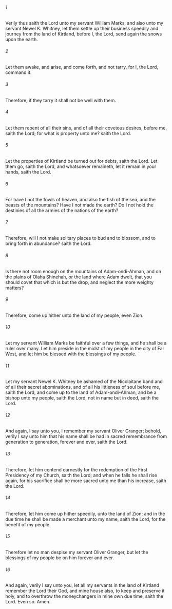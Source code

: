 ###### 1
Verily thus saith the Lord unto my servant William Marks, and also unto my servant Newel K. Whitney, let them settle up their business speedily and journey from the land of Kirtland, before I, the Lord, send again the snows upon the earth.

###### 2
Let them awake, and arise, and come forth, and not tarry, for I, the Lord, command it.

###### 3
Therefore, if they tarry it shall not be well with them.

###### 4
Let them repent of all their sins, and of all their covetous desires, before me, saith the Lord; for what is property unto me? saith the Lord.

###### 5
Let the properties of Kirtland be turned out for debts, saith the Lord. Let them go, saith the Lord, and whatsoever remaineth, let it remain in your hands, saith the Lord.

###### 6
For have I not the fowls of heaven, and also the fish of the sea, and the beasts of the mountains? Have I not made the earth? Do I not hold the destinies of all the armies of the nations of the earth?

###### 7
Therefore, will I not make solitary places to bud and to blossom, and to bring forth in abundance? saith the Lord.

###### 8
Is there not room enough on the mountains of Adam-ondi-Ahman, and on the plains of Olaha Shinehah, or the land where Adam dwelt, that you should covet that which is but the drop, and neglect the more weighty matters?

###### 9
Therefore, come up hither unto the land of my people, even Zion.

###### 10
Let my servant William Marks be faithful over a few things, and he shall be a ruler over many. Let him preside in the midst of my people in the city of Far West, and let him be blessed with the blessings of my people.

###### 11
Let my servant Newel K. Whitney be ashamed of the Nicolaitane band and of all their secret abominations, and of all his littleness of soul before me, saith the Lord, and come up to the land of Adam-ondi-Ahman, and be a bishop unto my people, saith the Lord, not in name but in deed, saith the Lord.

###### 12
And again, I say unto you, I remember my servant Oliver Granger; behold, verily I say unto him that his name shall be had in sacred remembrance from generation to generation, forever and ever, saith the Lord.

###### 13
Therefore, let him contend earnestly for the redemption of the First Presidency of my Church, saith the Lord; and when he falls he shall rise again, for his sacrifice shall be more sacred unto me than his increase, saith the Lord.

###### 14
Therefore, let him come up hither speedily, unto the land of Zion; and in the due time he shall be made a merchant unto my name, saith the Lord, for the benefit of my people.

###### 15
Therefore let no man despise my servant Oliver Granger, but let the blessings of my people be on him forever and ever.

###### 16
And again, verily I say unto you, let all my servants in the land of Kirtland remember the Lord their God, and mine house also, to keep and preserve it holy, and to overthrow the moneychangers in mine own due time, saith the Lord. Even so. Amen.

